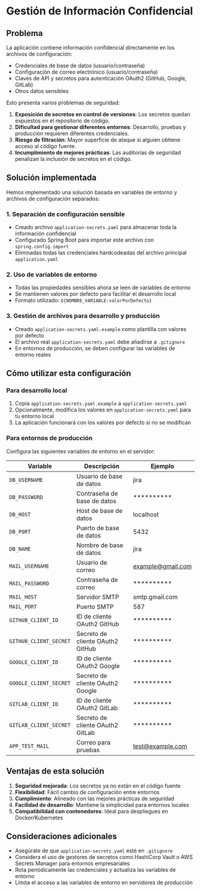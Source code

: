 # Gestión de Información Confidencial

## Problema

La aplicación contiene información confidencial directamente en los archivos de configuración:

- Credenciales de base de datos (usuario/contraseña)
- Configuración de correo electrónico (usuario/contraseña)
- Claves de API y secretos para autenticación OAuth2 (GitHub, Google, GitLab)
- Otros datos sensibles

Esto presenta varios problemas de seguridad:

1. **Exposición de secretos en control de versiones**: Los secretos quedan expuestos en el repositorio de código.
2. **Dificultad para gestionar diferentes entornos**: Desarrollo, pruebas y producción requieren diferentes credenciales.
3. **Riesgo de filtración**: Mayor superficie de ataque si alguien obtiene acceso al código fuente.
4. **Incumplimiento de mejores prácticas**: Las auditorías de seguridad penalizan la inclusión de secretos en el código.

## Solución implementada

Hemos implementado una solución basada en variables de entorno y archivos de configuración separados:

### 1. Separación de configuración sensible

- Creado archivo `application-secrets.yaml` para almacenar toda la información confidencial
- Configurado Spring Boot para importar este archivo con `spring.config.import`
- Eliminadas todas las credenciales hardcodeadas del archivo principal `application.yaml`

### 2. Uso de variables de entorno

- Todas las propiedades sensibles ahora se leen de variables de entorno
- Se mantienen valores por defecto para facilitar el desarrollo local
- Formato utilizado: `${NOMBRE_VARIABLE:valorPorDefecto}`

### 3. Gestión de archivos para desarrollo y producción

- Creado `application-secrets.yaml.example` como plantilla con valores por defecto
- El archivo real `application-secrets.yaml` debe añadirse a `.gitignore`
- En entornos de producción, se deben configurar las variables de entorno reales

## Cómo utilizar esta configuración

### Para desarrollo local

1. Copia `application-secrets.yaml.example` a `application-secrets.yaml`
2. Opcionalmente, modifica los valores en `application-secrets.yaml` para tu entorno local
3. La aplicación funcionará con los valores por defecto si no se modifican

### Para entornos de producción

Configura las siguientes variables de entorno en el servidor:

| Variable | Descripción | Ejemplo |
|----------|-------------|---------|
| `DB_USERNAME` | Usuario de base de datos | jira |
| `DB_PASSWORD` | Contraseña de base de datos | ********** |
| `DB_HOST` | Host de base de datos | localhost |
| `DB_PORT` | Puerto de base de datos | 5432 |
| `DB_NAME` | Nombre de base de datos | jira |
| `MAIL_USERNAME` | Usuario de correo | example@gmail.com |
| `MAIL_PASSWORD` | Contraseña de correo | ********** |
| `MAIL_HOST` | Servidor SMTP | smtp.gmail.com |
| `MAIL_PORT` | Puerto SMTP | 587 |
| `GITHUB_CLIENT_ID` | ID de cliente OAuth2 GitHub | ********** |
| `GITHUB_CLIENT_SECRET` | Secreto de cliente OAuth2 GitHub | ********** |
| `GOOGLE_CLIENT_ID` | ID de cliente OAuth2 Google | ********** |
| `GOOGLE_CLIENT_SECRET` | Secreto de cliente OAuth2 Google | ********** |
| `GITLAB_CLIENT_ID` | ID de cliente OAuth2 GitLab | ********** |
| `GITLAB_CLIENT_SECRET` | Secreto de cliente OAuth2 GitLab | ********** |
| `APP_TEST_MAIL` | Correo para pruebas | test@example.com |

## Ventajas de esta solución

1. **Seguridad mejorada**: Los secretos ya no están en el código fuente
2. **Flexibilidad**: Fácil cambio de configuración entre entornos
3. **Cumplimiento**: Alineado con las mejores prácticas de seguridad
4. **Facilidad de desarrollo**: Mantiene la simplicidad para entornos locales
5. **Compatibilidad con contenedores**: Ideal para despliegues en Docker/Kubernetes

## Consideraciones adicionales

- Asegúrate de que `application-secrets.yaml` esté en `.gitignore`
- Considera el uso de gestores de secretos como HashiCorp Vault o AWS Secrets Manager para entornos empresariales
- Rota periódicamente las credenciales y actualiza las variables de entorno
- Limita el acceso a las variables de entorno en servidores de producción
